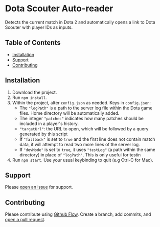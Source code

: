 # Dota Scouter Auto-reader

Detects the current match in Dota 2 and automatically opens a link to Dota Scouter with player IDs as inputs.

## Table of Contents

- [Installation](#installation)
- [Support](#support)
- [Contributing](#contributing)

## Installation

1. Download the project.
2. Run `npm install`.
3. Within the project, alter `config.json` as needed.
    Keys in `config.json`:
    - The `"logPath"` is a path to the server log file within the Dota game files. Home directory will be automatically added.
    - The integer `"patches"` indicates how many patches should be included in a player's history.
    - `"targetUrl"`: the URL to open, which will be followed by a query generated by this script
    - If `"fallback"` is set to `true` and the first line does not contain match data, it will attempt to read two more lines of the server log.
    - If `"devMode"` is set to `true`, it uses `"testLog"` (a path within the same directory) in place of `"logPath"`. This is only useful for testin
4. Run `npm start`. Use your usual keybinding to quit (e.g Ctrl-C for Mac).

## Support

Please [open an issue](https://github.com/DaltonThompson/dotascouter-autoreader/issues/new) for support.

## Contributing

Please contribute using [Github Flow](https://guides.github.com/introduction/flow/). Create a branch, add commits, and [open a pull request](https://github.com/DaltonThompson/dotascouter-autoreader/compare/).